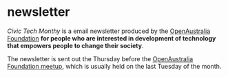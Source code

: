 # newsletter

*Civic Tech Monthy* is a email newsletter produced by the [OpenAustralia Foundation](oaf.org.au) **for people who are interested in development of technology that empowers people to change their society**.

The newsletter is sent out the Thursday before the [OpenAustralia Foundation meetup](http://www.meetup.com/OpenAustralia-Foundation/), which is usually held on the last Tuesday of the month.
